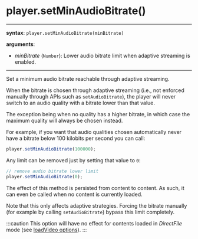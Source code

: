 # player.setMinAudioBitrate()

---

**syntax**: `player.setMinAudioBitrate(minBitrate)`

**arguments**:

- _minBitrate_ (`Number`): Lower audio bitrate limit when adaptive streaming
  is enabled.

---

Set a minimum audio bitrate reachable through adaptive streaming.

When the bitrate is chosen through adaptive streaming (i.e., not enforced
manually through APIs such as `setAudioBitrate`), the player will never switch
to an audio quality with a bitrate lower than that value.

The exception being when no quality has a higher bitrate, in which case the
maximum quality will always be chosen instead.

For example, if you want that audio qualities chosen automatically never have
a bitrate below 100 kilobits per second you can call:

```js
player.setMinAudioBitrate(100000);
```

Any limit can be removed just by setting that value to `0`:

```js
// remove audio bitrate lower limit
player.setMinAudioBitrate(0);
```

The effect of this method is persisted from content to content. As such, it can
even be called when no content is currently loaded.

Note that this only affects adaptive strategies. Forcing the bitrate manually
(for example by calling `setAudioBitrate`) bypass this limit completely.

:::caution
This option will have no effect for contents loaded in _DirectFile_
mode (see [loadVideo options](./../Basic_Methods/loadVideo.md#transport)).
:::
